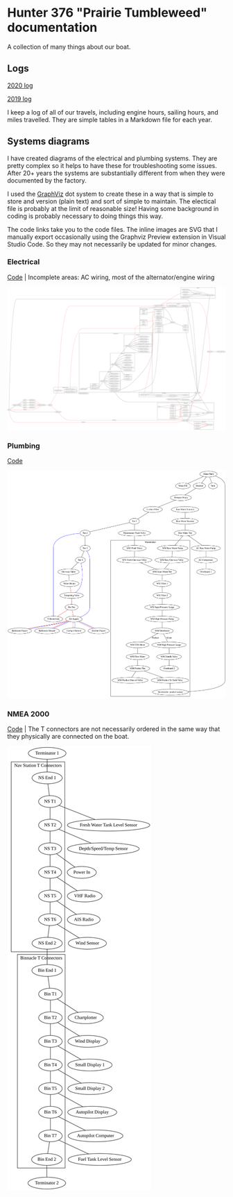 # Hunter 376 "Prairie Tumbleweed" documentation #

A collection of many things about our boat.

## Logs ##
[2020 log](log-2020.md)

[2019 log](log-2019.md)

I keep a log of all of our travels, including engine hours, sailing hours, and miles travelled.  They are simple tables in a Markdown file for each year.

## Systems diagrams ##
I have created diagrams of the electrical and plumbing systems.  They are pretty complex so it helps to have these for troubleshooting some issues.  After 20+ years the systems are substantially different from when they were documented by the factory.

I used the [GraphViz](https://graphviz.gitlab.io/) dot system to create these in a way that is simple to store and version (plain text) and sort of simple to maintain.  The electical file is probably at the limit of reasonable size!  Having some background in coding is probably necessary to doing things this way.

The code links take you to the code files.  The inline images are SVG that I manually export occasionally using the Graphviz Preview extension in Visual Studio Code.  So they may not necessarily be updated for minor changes.

### Electrical ###
[Code](electrical.gv) | Incomplete areas: AC wiring, most of the alternator/engine wiring

![Electrical diagram](electrical.svg)

### Plumbing ###
[Code](plumbing.gv)

![Plumbing diagram](plumbing.svg)

### NMEA 2000 ###
[Code](nmea-2000.gv) | The T connectors are not necessarily ordered in the same way that they physically are connected on the boat.

![NMEA 2000 diagram](nmea-2000.svg)
